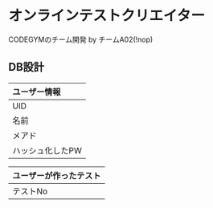 # オンラインテストクリエイター
CODEGYMのチーム開発 by チームA02(!nop)

## DB設計

|ユーザー情報|
|:-|
|UID|
|名前|
|メアド|
|ハッシュ化したPW|

|ユーザーが作ったテスト|
|:-|
|テストNo|

